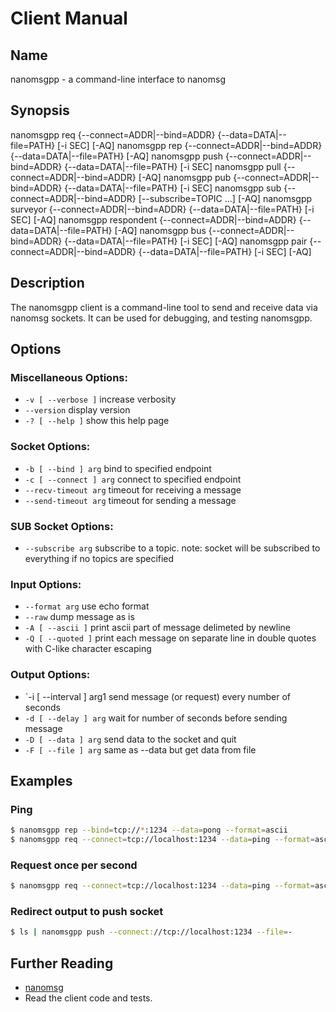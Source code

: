 # Client Manual


## Name

nanomsgpp - a command-line interface to nanomsg


## Synopsis

nanomsgpp req {--connect=ADDR|--bind=ADDR} {--data=DATA|--file=PATH} [-i SEC] [-AQ]
nanomsgpp rep {--connect=ADDR|--bind=ADDR} {--data=DATA|--file=PATH} [-AQ]
nanomsgpp push {--connect=ADDR|--bind=ADDR} {--data=DATA|--file=PATH} [-i SEC]
nanomsgpp pull {--connect=ADDR|--bind=ADDR} [-AQ]
nanomsgpp pub {--connect=ADDR|--bind=ADDR} {--data=DATA|--file=PATH} [-i SEC]
nanomsgpp sub {--connect=ADDR|--bind=ADDR} [--subscribe=TOPIC ...] [-AQ]
nanomsgpp surveyor {--connect=ADDR|--bind=ADDR} {--data=DATA|--file=PATH} [-i SEC] [-AQ]
nanomsgpp respondent {--connect=ADDR|--bind=ADDR} {--data=DATA|--file=PATH} [-AQ]
nanomsgpp bus {--connect=ADDR|--bind=ADDR} {--data=DATA|--file=PATH} [-i SEC] [-AQ]
nanomsgpp pair {--connect=ADDR|--bind=ADDR} {--data=DATA|--file=PATH} [-i SEC] [-AQ]


## Description

The nanomsgpp client is a command-line tool to send and receive data via nanomsg sockets. It can be
used for debugging, and testing nanomsgpp.


## Options

### Miscellaneous Options:
* `-v [ --verbose ]` increase verbosity
* `--version` display version
* `-? [ --help ]` show this help page

### Socket Options:
* `-b [ --bind ] arg` bind to specified endpoint
* `-c [ --connect ] arg` connect to specified endpoint
* `--recv-timeout arg` timeout for receiving a message
* `--send-timeout arg` timeout for sending a message

### SUB Socket Options:
* `--subscribe arg` subscribe to a topic. note: socket will be subscribed to everything if no topics 
  are specified

### Input Options:
* `--format arg` use echo format
* `--raw` dump message as is
* `-A [ --ascii ]` print ascii part of message delimeted by newline
* `-Q [ --quoted ]` print each message on separate line in double quotes with C-like character 
  escaping

### Output Options:
* `-i [ --interval ] arg1 send message (or request) every number of seconds
* `-d [ --delay ] arg` wait for number of seconds before sending message
* `-D [ --data ] arg` send data to the socket and quit
* `-F [ --file ] arg` same as --data but get data from file


## Examples

### Ping

```bash
$ nanomsgpp rep --bind=tcp://*:1234 --data=pong --format=ascii
$ nanomsgpp req --connect=tcp://localhost:1234 --data=ping --format=ascii
```

### Request once per second

```bash
$ nanomsgpp req --connect=tcp://localhost:1234 --data=ping --format=ascii --interval=1
```

### Redirect output to push socket

```bash
$ ls | nanomsgpp push --connect://tcp://localhost:1234 --file=-
```

## Further Reading

* [nanomsg](https://github.com/nanomsg/nanomsg)
* Read the client code and tests.
